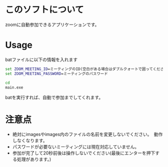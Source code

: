 # このソフトについて

zoomに自動参加できるアプリケーションです。

# Usage

batファイルに以下の情報を入れます

```bat
set ZOOM_MEETING_ID=ミーティングのID(空白がある場合はダブルクォートで囲ってください)
set ZOOM_MEETING_PASSWORD=ミーティングのパスワード

cd 
main.exe
```

batを実行すれば、自動で参加までしてくれます。

# 注意点

- 絶対にimagesやimages内のファイルの名前を変更しないでください。　動作しなくなります。
- パスワードが必要ないミーティングには現在対応していません。
- 参加が完了して20秒前後は操作しないでください(最後にエンターを押下する処理があります。)
